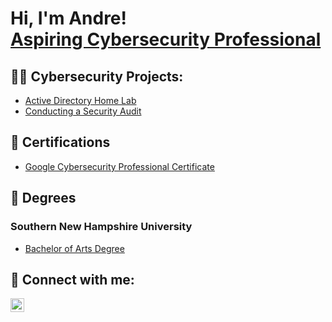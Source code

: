 <h1>Hi, I'm Andre! <br/><a href="https://www.linkedin.com/in/kaiser-andre/">Aspiring Cybersecurity Professional</a></h1>

<h2>👨‍💻 Cybersecurity Projects:</h2>

  - [Active Directory Home Lab](https://github.com/andrekaiser/LABURL)
  - [Conducting a Security Audit](https://github.com/andrekaiser/LABURL)

<h2>📄 Certifications</h2>

- [Google Cybersecurity Professional Certificate](https://www.coursera.org)

<h2>📜 Degrees</h2>

<h3>Southern New Hampshire University</h3>

- [Bachelor of Arts  Degree](https://www.parchment.com/u/award/5b8492a6cc6e7a86031c503ed6775f77)

<h2> 🤳 Connect with me:</h2>

[<img align="left" alt="AndreKaiser| LinkedIn" width="22px" src="https://cdn.jsdelivr.net/npm/simple-icons@v3/icons/linkedin.svg" />][linkedin]

[linkedin]: https://linkedin.com/in/kaiser-andre

<!--
**joshmadakor1/joshmadakor1** is a ✨ _special_ ✨ repository because its `README.md` (this file) appears on your GitHub profile.

Here are some ideas to get you started:

- 🔭 I’m currently working on ...
- 🌱 I’m currently learning ...
- 👯 I’m looking to collaborate on ...
- 🤔 I’m looking for help with ...
- 💬 Ask me about ...
- 📫 How to reach me: ...
- 😄 Pronouns: ...
- ⚡ Fun fact: ...
-->
